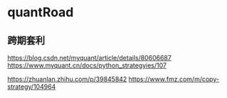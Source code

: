 # quantRoad

## 跨期套利
https://blog.csdn.net/myquant/article/details/80606687
https://www.myquant.cn/docs/python_strategyies/107

https://zhuanlan.zhihu.com/p/39845842
https://www.fmz.com/m/copy-strategy/104964

